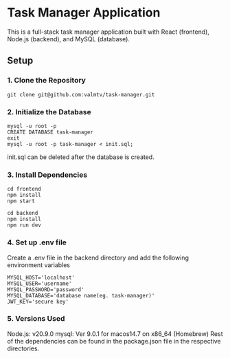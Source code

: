 # Task Manager Application

This is a full-stack task manager application built with React (frontend), Node.js (backend), and MySQL (database).


## Setup

### 1. Clone the Repository

```
git clone git@github.com:valmtv/task-manager.git 

```

### 2. Initialize the Database

```
mysql -u root -p
CREATE DATABASE task-manager
exit
mysql -u root -p task-manager < init.sql;
```
init.sql can be deleted after the database is created.

### 3. Install Dependencies

```frontend
cd frontend
npm install
npm start
```

```backend
cd backend
npm install
npm run dev
```

### 4. Set up .env file

Create a .env file in the backend directory and add the following environment variables

```
MYSQL_HOST='localhost'
MYSQL_USER='username'
MYSQL_PASSWORD='password'
MYSQL_DATABASE='database name(eg. task-manager)'
JWT_KEY='secure key'
```

### 5. Versions Used 

Node.js: v20.9.0
mysql: Ver 9.0.1 for macos14.7 on x86_64 (Homebrew)
Rest of the dependencies can be found in the package.json file in the respective directories.

